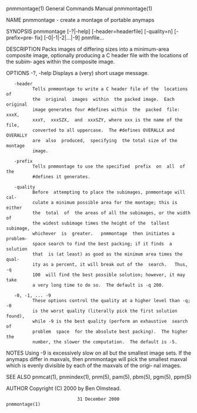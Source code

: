 pnmmontage(1)              General Commands Manual              pnmmontage(1)

NAME
       pnmmontage - create a montage of portable anymaps

SYNOPSIS
       pnmmontage  [-?|-help] [-header=headerfile] [-quality=n] [-prefix=pre‐
       fix] [-0|-1|-2|...|-9] pnmfile...

DESCRIPTION
       Packs images of differing sizes into a minimum-area  composite  image,
       optionally  producing a C header file with the locations of the subim‐
       ages within the composite image.

OPTIONS
       -?, -help
              Displays a (very) short usage message.

       -header
              Tells pnmmontage to write a C header file of the  locations  of
              the  original  images  within  the packed image.  Each original
              image generates four #defines within  the  packed  file:  xxxX,
              xxxY,  xxxSZX,  and  xxxSZY, where xxx is the name of the file,
              converted to all uppercase.  The #defines OVERALLX and OVERALLY
              are  also  produced,  specifying  the total size of the montage
              image.

       -prefix
              Tells pnmmontage to use the specified  prefix  on  all  of  the
              #defines it generates.

       -quality
              Before  attempting to place the subimages, pnmmontage will cal‐
              culate a minimum possible area for the montage; this is  either
              the  total  of  the areas of all the subimages, or the width of
              the widest subimage times the height of the  tallest  subimage,
              whichever  is  greater.   pnmmontage  then initiates a problem-
              space search to find the best packing; if it finds  a  solution
              that  is (at least) as good as the minimum area times the qual‐
              ity as a percent, it will break out of the  search.   Thus,  -q
              100  will find the best possible solution; however, it may take
              a very long time to do so.  The default is -q 200.

       -0, -1, ... -9
              These options control the quality at a higher level than -q; -0
              is the worst quality (literally pick the first solution found),
              while -9 is the best quality (perform an exhaustive  search  of
              problem  space  for the absolute best packing).  The higher the
              number, the slower the computation.  The default is -5.

NOTES
       Using -9 is excessively slow on all but the smallest image  sets.   If
       the  anymaps differ in maxvals, then pnmmontage will pick the smallest
       maxval which is evenly divisible by each of the maxvals of the  origi‐
       nal images.

SEE ALSO
       pnmcat(1), pnmindex(1), pnm(5), pam(5), pbm(5), pgm(5), ppm(5)

AUTHOR
       Copyright (C) 2000 by Ben Olmstead.

                               31 December 2000                 pnmmontage(1)
